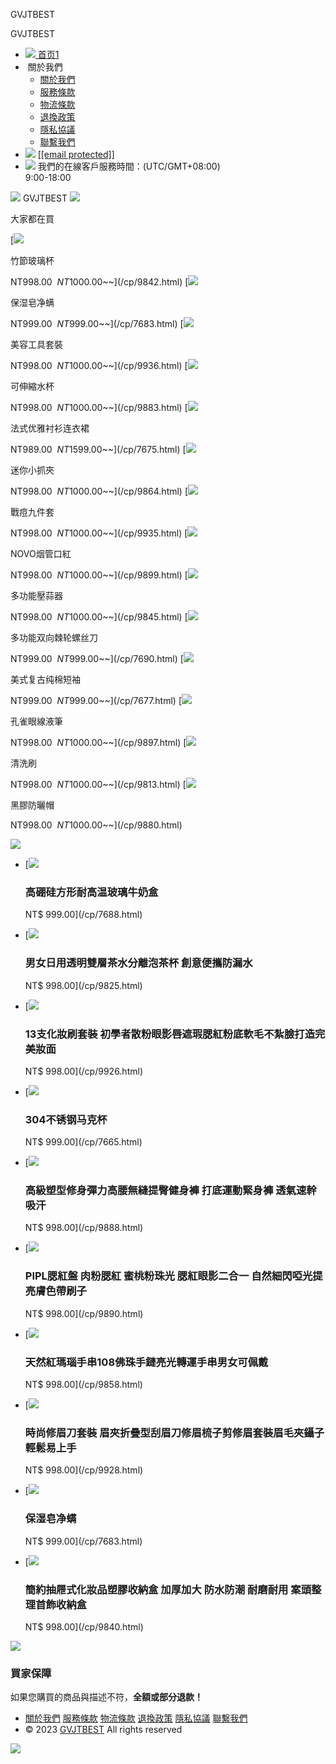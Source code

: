 GVJTBEST































GVJTBEST

* [![](https://lzy-tw.oss-accelerate.aliyuncs.com//templates/main/icon/home.png)
  首页1](/)
* ![]()
  關於我們
  + [關於我們](/about/gywm.html)
  + [服務條款](/about/fw.html)
  + [物流條款](/about/wl.html)
  + [退換政策](/about/th.html)
  + [隱私協議](/about/ys.html)
  + [聯繫我們](/about/lxwm.html)
* ![](https://lzy-tw.oss-accelerate.aliyuncs.com//templates/main/icon/email.png)
  [[[email protected]]](/cdn-cgi/l/email-protection#533f3a3d27322034263f37362713343e323a3f7d303c3e)
* ![](https://lzy-tw.oss-accelerate.aliyuncs.com//templates/main/icon/service.png)
  我們的在線客戶服務時間：(UTC/GMT+08:00)  
  9:00-18:00

![](https://lzy-tw.oss-accelerate.aliyuncs.com//templates/main/icon/menu.png)
GVJTBEST
![](https://lzy-tw.oss-accelerate.aliyuncs.com//templates/main/icon/search.png)

大家都在買

[![](https://lzy-tw.oss-accelerate.aliyuncs.com/upload/202310/11/202310111457131826.jpg)

竹節玻璃杯

NT$998.00 
~~NT$1000.00~~](/cp/9842.html)
[![](https://lzy-tw.oss-accelerate.aliyuncs.com/upload/202308/28/202308281739019902.jpg)

保湿皂净螨

NT$999.00 
~~NT$999.00~~](/cp/7683.html)
[![](https://lzy-tw.oss-accelerate.aliyuncs.com/upload/202310/12/202310121448082570.jpg)

美容工具套裝

NT$998.00 
~~NT$1000.00~~](/cp/9936.html)
[![](https://lzy-tw.oss-accelerate.aliyuncs.com/upload/202310/11/202310111815252000.jpg)

可伸縮水杯

NT$998.00 
~~NT$1000.00~~](/cp/9883.html)
[![](https://lzy-tw.oss-accelerate.aliyuncs.com/upload/202308/28/202308281610030481.jpg)

法式优雅衬衫连衣裙

NT$989.00 
~~NT$1599.00~~](/cp/7675.html)
[![](https://lzy-tw.oss-accelerate.aliyuncs.com/upload/202310/11/202310111650528174.jpg)

迷你小抓夾

NT$998.00 
~~NT$1000.00~~](/cp/9864.html)
[![](https://lzy-tw.oss-accelerate.aliyuncs.com/upload/202310/12/202310121445018007.jpg)

戰痘九件套

NT$998.00 
~~NT$1000.00~~](/cp/9935.html)
[![](https://lzy-tw.oss-accelerate.aliyuncs.com/upload/202310/12/202310121040515603.jpg)

NOVO烟管口紅

NT$998.00 
~~NT$1000.00~~](/cp/9899.html)
[![](https://lzy-tw.oss-accelerate.aliyuncs.com/upload/202310/11/202310111502533356.jpg)

多功能壓蒜器

NT$998.00 
~~NT$1000.00~~](/cp/9845.html)
[![](https://lzy-tw.oss-accelerate.aliyuncs.com/upload/202308/28/202308281756134546.jpg)

多功能双向棘轮螺丝刀

NT$999.00 
~~NT$999.00~~](/cp/7690.html)
[![](https://lzy-tw.oss-accelerate.aliyuncs.com/upload/202308/28/202308281724252269.jpg)

美式复古纯棉短袖

NT$999.00 
~~NT$999.00~~](/cp/7677.html)
[![](https://lzy-tw.oss-accelerate.aliyuncs.com/upload/202310/12/202310121033239413.jpg)

孔雀眼線液筆

NT$998.00 
~~NT$1000.00~~](/cp/9897.html)
[![](https://lzy-tw.oss-accelerate.aliyuncs.com/upload/202310/11/202310111302046085.jpg)

清洗刷

NT$998.00 
~~NT$1000.00~~](/cp/9813.html)
[![](https://lzy-tw.oss-accelerate.aliyuncs.com/upload/202310/11/202310111802287373.jpg)

黑膠防曬帽

NT$998.00 
~~NT$1000.00~~](/cp/9880.html)

![](https://lzy-tw.oss-accelerate.aliyuncs.com//templates/main/images/rexiao.jpeg)

* [![](https://lzy-tw.oss-accelerate.aliyuncs.com/upload/202308/28/202308281750335605.jpg)

  ### 高硼硅方形耐高温玻璃牛奶盒

  NT$ 999.00](/cp/7688.html)
* [![](https://lzy-tw.oss-accelerate.aliyuncs.com/upload/202310/11/202310111349210468.jpg)

  ### 男女日用透明雙層茶水分離泡茶杯 創意便攜防漏水

  NT$ 998.00](/cp/9825.html)
* [![](https://lzy-tw.oss-accelerate.aliyuncs.com/upload/202310/12/202310121421216122.jpg)

  ### 13支化妝刷套裝 初學者散粉眼影唇遮瑕腮紅粉底軟毛不紮臉打造完美妝面

  NT$ 998.00](/cp/9926.html)
* [![](https://lzy-tw.oss-accelerate.aliyuncs.com/upload/202308/28/202308281533072611.jpg)

  ### 304不锈钢马克杯

  NT$ 999.00](/cp/7665.html)
* [![](https://lzy-tw.oss-accelerate.aliyuncs.com/upload/202310/11/202310111832440129.jpg)

  ### 高級塑型修身彈力高腰無縫提臀健身褲 打底運動緊身褲 透氣速幹吸汗

  NT$ 998.00](/cp/9888.html)
* [![](https://lzy-tw.oss-accelerate.aliyuncs.com/upload/202310/12/202310120958016436.jpg)

  ### PIPL腮紅盤 肉粉腮紅 蜜桃粉珠光 腮紅眼影二合一 自然細閃啞光提亮膚色帶刷子

  NT$ 998.00](/cp/9890.html)
* [![](https://lzy-tw.oss-accelerate.aliyuncs.com/upload/202310/11/202310111557233756.jpg)

  ### 天然紅瑪瑙手串108佛珠手鏈亮光轉運手串男女可佩戴

  NT$ 998.00](/cp/9858.html)
* [![](https://lzy-tw.oss-accelerate.aliyuncs.com/upload/202310/12/202310121427539351.jpg)

  ### 時尚修眉刀套裝 眉夾折疊型刮眉刀修眉梳子剪修眉套裝眉毛夾鑷子輕鬆易上手

  NT$ 998.00](/cp/9928.html)
* [![](https://lzy-tw.oss-accelerate.aliyuncs.com/upload/202308/28/202308281739019902.jpg)

  ### 保湿皂净螨

  NT$ 999.00](/cp/7683.html)
* [![](https://lzy-tw.oss-accelerate.aliyuncs.com/upload/202310/11/202310111441491430.jpg)

  ### 簡約抽屜式化妝品塑膠收納盒 加厚加大 防水防潮 耐磨耐用 案頭整理首飾收納盒

  NT$ 998.00](/cp/9840.html)



![](https://lzy-tw.oss-accelerate.aliyuncs.com//templates/main/images/buy-logo.png)

### 買家保障

如果您購買的商品與描述不符，**全額或部分退款！**

* [關於我們](/about/gywm.html)
  [服務條款](/about/fw.html)
  [物流條款](/about/wl.html)
  [退換政策](/about/th.html)
  [隱私協議](/about/ys.html)
  [聯繫我們](/about/lxwm.html)
* © 2023 [GVJTBEST](#) All rights reserved



[![](https://lzy-tw.oss-accelerate.aliyuncs.com//templates/main/icon/top.png)](#top)